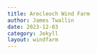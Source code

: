 ```yaml
---
title: Arecleoch Wind Farm
author: James Twallin
date: 2023-12-03
category: Jekyll
layout: windfarm
---
```

